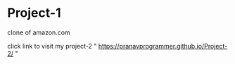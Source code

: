 # Project-1
clone of amazon.com

click link to visit my project-2  " https://pranavprogrammer.github.io/Project-2/ "
